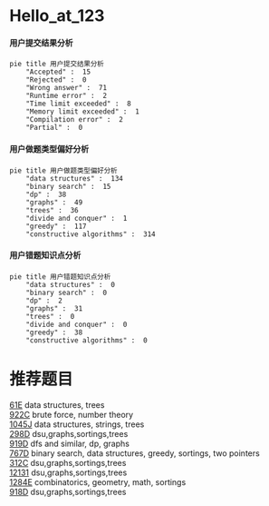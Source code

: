 # Hello_at_123

<!-- tabs:start -->



#### **用户提交结果分析**

```mermaid
pie title 用户提交结果分析
    "Accepted" :  15
    "Rejected" :  0
    "Wrong answer" :  71
    "Runtime error" :  2
    "Time limit exceeded" :  8
    "Memory limit exceeded" :  1
    "Compilation error" :  2
    "Partial" :  0
```

#### **用户做题类型偏好分析**

```mermaid
pie title 用户做题类型偏好分析
    "data structures" :  134
    "binary search" :  15
    "dp" :  38
    "graphs" :  49
    "trees" :  36
    "divide and conquer" :  1
    "greedy" :  117
    "constructive algorithms" :  314
```
#### **用户错题知识点分析**

```mermaid
pie title 用户错题知识点分析
    "data structures" :  0
    "binary search" :  0
    "dp" :  2
    "graphs" :  31
    "trees" :  0
    "divide and conquer" :  0
    "greedy" :  38
    "constructive algorithms" :  0
```



<!-- tabs:end -->
# 推荐题目
[61E](https://codeforces.com/contest/61/problem/E)		data structures,
                        trees		  
[922C](https://codeforces.com/contest/922/problem/C)		brute force,
                        number theory		  
[1045J](https://codeforces.com/contest/1045/problem/J)		data structures,
                        strings,
                        trees		  
[298D](https://codeforces.com/contest/298/problem/D)		dsu,graphs,sortings,trees		  
[919D](https://codeforces.com/contest/919/problem/D)		dfs and similar,
                        dp,
                        graphs		  
[767D](https://codeforces.com/contest/767/problem/D)		binary search,
                        data structures,
                        greedy,
                        sortings,
                        two pointers		  
[312C](https://codeforces.com/contest/312/problem/C)		dsu,graphs,sortings,trees		  
[12131](https://codeforces.com/contest/1213/problem/1)		dsu,graphs,sortings,trees		  
[1284E](https://codeforces.com/contest/1284/problem/E)		combinatorics,
                        geometry,
                        math,
                        sortings		  
[918D](https://codeforces.com/contest/918/problem/D)		dsu,graphs,sortings,trees		  
